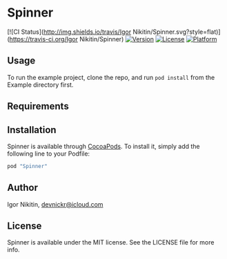 # Spinner

[![CI Status](http://img.shields.io/travis/Igor Nikitin/Spinner.svg?style=flat)](https://travis-ci.org/Igor Nikitin/Spinner)
[![Version](https://img.shields.io/cocoapods/v/Spinner.svg?style=flat)](http://cocoapods.org/pods/Spinner)
[![License](https://img.shields.io/cocoapods/l/Spinner.svg?style=flat)](http://cocoapods.org/pods/Spinner)
[![Platform](https://img.shields.io/cocoapods/p/Spinner.svg?style=flat)](http://cocoapods.org/pods/Spinner)

## Usage

To run the example project, clone the repo, and run `pod install` from the Example directory first.

## Requirements

## Installation

Spinner is available through [CocoaPods](http://cocoapods.org). To install
it, simply add the following line to your Podfile:

```ruby
pod "Spinner"
```

## Author

Igor Nikitin, devnickr@icloud.com

## License

Spinner is available under the MIT license. See the LICENSE file for more info.
